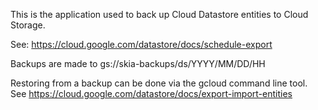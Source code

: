 This is the application used to back up Cloud Datastore entities to Cloud Storage.

See: https://cloud.google.com/datastore/docs/schedule-export

Backups are made to gs://skia-backups/ds/YYYY/MM/DD/HH

Restoring from a backup can be done via the gcloud command line tool.
See https://cloud.google.com/datastore/docs/export-import-entities

